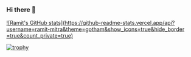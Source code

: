 ### Hi there 👋

[![Ramit's GitHub stats](https://github-readme-stats.vercel.app/api?username=ramit-mitra&theme=gotham&show_icons=true&hide_border =true&count_private=true)](https://github.com/ramit-mitra/github-readme-stats)

[![trophy](https://github-profile-trophy.vercel.app/?username=ramit-mitra&theme=oldie&no-frame=true)](https://github.com/ramit-mitra/github-profile-trophy)

<!--
**ramit-mitra/ramit-mitra** is a ✨ _special_ ✨ repository because its `README.md` (this file) appears on your GitHub profile.

Here are some ideas to get you started:

- 🔭 I’m currently working on ...
- 🌱 I’m currently learning ...
- 👯 I’m looking to collaborate on ...
- 🤔 I’m looking for help with ...
- 💬 Ask me about ...
- 📫 How to reach me: ...
- 😄 Pronouns: ...
- ⚡ Fun fact: ...
-->
